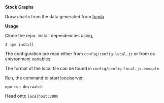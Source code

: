**Stock Graphs**

Draw charts from the data generated from [funda](https://github.com/nu11p01n73R/funda)

**Usage**

Clone the repo. Install dependencies using,

```
$ npm install
```

The configuration are read either from `config/config-local.js` or from 
os enivronment variables.

The format of the local file can be found in `config/config-local.js.exmaple`

Run, the command to start localserver,

```
npm run dev:watch
```

Head onto `localhost:3000`
